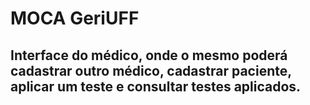 # MOCA GeriUFF

## Interface do médico, onde o mesmo poderá cadastrar outro médico, cadastrar paciente, aplicar um teste e consultar testes aplicados.